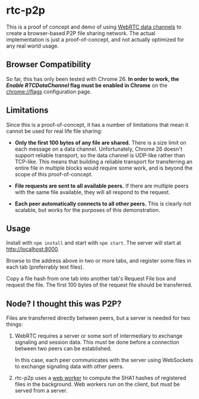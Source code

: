 rtc-p2p
=======

This is a proof of concept and demo of using [WebRTC data channels](http://www.html5rocks.com/en/tutorials/webrtc/basics/#toc-rtcdatachannel)
to create a browser-based P2P file sharing network. The actual implementation
is just a proof-of-concept, and not actually optimized for any real world
usage.

Browser Compatibility
---------------------
So far, this has only been tested with Chrome 26. **In order to work, the
*Enable RTCDataChannel* flag must be enabled in Chrome** on the
[chrome://flags](chrome://flags) configuration page.

Limitations
-----------
Since this is a proof-of-concept, it has a number of limitations that mean
it cannot be used for real life file sharing:

* **Only the first 100 bytes of any file are shared.** There is a size
  limit on each message on a data channel. Unfortunately, Chrome 26 doesn't
  support reliable transport, so the data channel is UDP-like rather than
  TCP-like. This means that building a reliable transport for transferring
  an entire file in multiple blocks would require some work, and is beyond
  the scope of this proof-of-concept.

* **File requests are sent to all available peers.** If there are multiple
  peers with the same file available, they will all respond to the request.

* **Each peer automatically connects to all other peers.** This is clearly
  not scalable, but works for the purposes of this demonstration.

Usage
-----
Install with `npm install` and start with `npm start`. The server will
start at [http://localhost:8000](http://localhost:8000).

Browse to the address above in two or more tabs, and register some files in
each tab (preferrably text files).

Copy a file hash from one tab into another tab's Request File box and
request the file. The first 100 bytes of the request file should be
transferred.

Node? I thought this was P2P?
--------------------------------
Files are transferred directly between peers, but a server is needed for
two things:

1. WebRTC requires a server or some sort of intermediary to exchange
   signaling and session data. This must be done before a connection
   between two peers can be established.

   In this case, each peer communicates with the server using WebSockets to
   exchange signaling data with other peers.

2. rtc-p2p uses a [web worker](http://en.wikipedia.org/wiki/Web_worker) to
   compute the SHA1 hashes of registered files in the background. Web
   workers run on the client, but must be served from a server.
